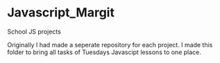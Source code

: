 # Javascript_Margit
School JS projects

Originally I had made a seperate repository for each project. I made this folder to bring all tasks of Tuesdays Javascipt lessons to one place.
